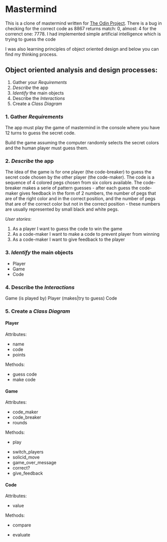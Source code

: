 # Mastermind

This is a clone of mastermind written for [The Odin Project](http://www.theodinproject.com/ruby-programming/oop). There is a bug in checking for the correct code as 8867 returns match: 0, almost: 4 for the correnct one: 7778. I had implemented simple artificial intelligence which is trying to guess the code

I was also learning principles of object oriented design and below you can find my thinking process.



## Object oriented analysis and design processes:
1. Gather your *Requirements*
2. *Describe* the app
3. *Identify* the main objects
4. Describe the *Interactions*
5. Create a *Class Diagram*

### 1. Gather *Requirements*
The app must play the game of mastermind in the console where you have 12 turns to guess the secret code.

Build the game assuming the computer randomly selects the secret colors and the human player must guess them.

### 2. *Describe* the app

The idea of the game is for one player (the code-breaker) to guess the secret code chosen by the other player (the code-maker). The code is a sequence of 4 colored pegs chosen from six colors available. The code-breaker makes a serie of pattern guesses - after each guess the code-maker gives feedback in the form of 2 numbers, the number of pegs that are of the right color and in the correct position, and the number of pegs that are of the correct color but not in the correct position - these numbers are usually represented by small black and white pegs.

*User stories*:
1. As a player I want to guess the code to win the game
2. As a code-maker I want to make a code to prevent player from winning
3. As a code-maker I want to give feedback to the player

### 3. *Identify* the main objects
* Player
* Game
* Code

### 4. Describe the *Interactions*

Game  (is played by) Player (makes|try to guess) Code

### 5. Create a *Class Diagram*

#### Player
Attributes:
+ name
+ code
+ points

Methods:
+ guess code
+ make code

#### Game
Attributes:
+ code_maker
+ code_breaker
+ rounds

Methods:
+ play
- switch_players
- solicid_move
- game_over_message
- correct?
- give_feedback

#### Code
Attributes:
+ value

Methods:
+ compare
- evaluate
